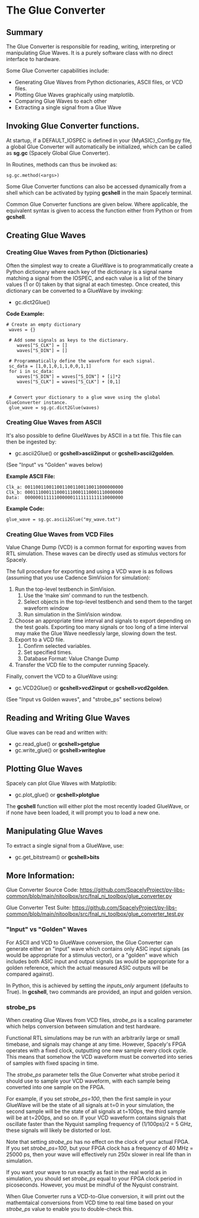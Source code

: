 # The Glue Converter

## Summary

 The Glue Converter is responsible for reading, writing, interpreting or manipulating Glue Waves. It is a purely software class with no direct interface to hardware. 
 
 Some Glue Converter capabilities include:
 - Generating Glue Waves from Python dictionaries, ASCII files, or VCD files.
 - Plotting Glue Waves graphically using matplotlib.
 - Comparing Glue Waves to each other
 - Extracting a single signal from a Glue Wave
 
 
## Invoking Glue Converter functions. 

 At startup, if a DEFAULT_IOSPEC is defined in your {MyASIC}_Config.py file, a global Glue Converter will automatically be initialized, which can be called as **sg.gc** (Spacely Global Glue Converter).
 
 In Routines, methods can thus be invoked as:
 ```
 sg.gc.method(<args>)
 ```
 
 Some Glue Converter functions can also be accessed dynamically from a shell which can be activated by typing **gcshell** in the main Spacely terminal. 
 
 Common Glue Converter functions are given below. Where applicable, the equivalent syntax is given to access the function either from Python or from **gcshell**. 
 
## Creating Glue Waves 
 
### Creating Glue Waves from Python (Dictionaries)
 
Often the simplest way to create a GlueWave is to programmatically create a Python dictionary where each key of the dictionary is a signal name matching a signal from the IOSPEC, and each value is a list of the binary values (1 or 0) taken by that signal at each timestep. Once created, this dictionary can be converted to a GlueWave by invoking:  

- gc.dict2Glue()

**Code Example:**
```
# Create an empty dictionary
 waves = {}
        
 # Add some signals as keys to the dictionary.
    waves["S_CLK"] = []
    waves["S_DIN"] = []

 # Programmatically define the waveform for each signal.
 sc_data = [1,0,1,0,1,1,0,0,1,1]
 for i in sc_data:
    waves["S_DIN"] = waves["S_DIN"] + [i]*2
    waves["S_CLK"] = waves["S_CLK"] + [0,1]
	
 
 # Convert your dictionary to a glue wave using the global GlueConverter instance.
 glue_wave = sg.gc.dict2Glue(waves)
 ```
 
 
### Creating Glue Waves from ASCII

It's also possible to define GlueWaves by ASCII in a txt file. This file can then be ingested by:

- gc.ascii2Glue() or **gcshell>ascii2input** or **gcshell>ascii2golden**. 

(See "Input" vs "Golden" waves below)

**Example ASCII File:**
```
Clk_a: 0011001100110011001100110011000000000
Clk_b: 0001110001110001110001110001110000000
Data:  0000001111110000001111111111110000000
```

**Example Code:**
```
glue_wave = sg.gc.ascii2Glue("my_wave.txt")
```

### Creating Glue Waves from VCD Files
 
Value Change Dump (VCD) is a common format for exporting waves from RTL simulation. These waves can be directly used as stimulus vectors for Spacely. 

The full procedure for exporting and using a VCD wave is as follows (assuming that you use Cadence SimVision for simulation):

1. Run the top-level testbench in SimVision.
	1. Use the ‘make sim’ command to run the testbench.
	2. Select objects in the top-level testbench and send them to the target waveform window  
	3. Run simulation in the SimVision window.
2. Choose an appropriate time interval and signals to export depending on the test goals. Exporting too many signals or too long of a time interval may make the Glue Wave needlessly large, slowing down the test.
3. Export to a VCD file.
	1. Confirm selected variables.
	2. Set specified times.
	3. Database Format: Value Change Dump
4. Transfer the VCD file to the computer running Spacely.

Finally, convert the VCD to a GlueWave using: 
 
- gc.VCD2Glue() or **gcshell>vcd2input** or **gcshell>vcd2golden**.

(See "Input vs Golden waves", and "strobe_ps" sections below)
 
## Reading and Writing Glue Waves
 
Glue waves can be read and written with:

- gc.read_glue()  or **gcshell>getglue**
- gc.write_glue() or **gcshell>writeglue**


## Plotting Glue Waves

Spacely can plot Glue Waves with Matplotlib:

- gc.plot_glue() or **gcshell>plotglue**

The **gcshell** function will either plot the most recently loaded GlueWave, or if none have been loaded, it will prompt you to load a new one. 


## Manipulating Glue Waves

To extract a single signal from a GlueWave, use:

- gc.get_bitstream() or **gcshell>bits**


## More Information:

Glue Converter Source Code: https://github.com/SpacelyProject/py-libs-common/blob/main/nitoolbox/src/fnal_ni_toolbox/glue_converter.py

Glue Converter Test Suite: https://github.com/SpacelyProject/py-libs-common/blob/main/nitoolbox/src/fnal_ni_toolbox/glue_converter_test.py


### "Input" vs "Golden" Waves

For ASCII and VCD to GlueWave conversion, the Glue Converter can generate either an "input" wave which contains only ASIC input signals (as would be appropriate for a stimulus vector), or a "golden" wave which includes both ASIC input and output signals (as would be appropriate for a golden reference, which the actual measured ASIC outputs will be compared against). 

In Python, this is achieved by setting the *inputs_only* argument (defaults to True). In **gcshell**, two commands are provided, an input and golden version. 


### strobe_ps

When creating Glue Waves from VCD files, *strobe_ps* is a scaling parameter which helps conversion between simulation and test hardware.

Functional RTL simulations may be run with an arbitrarily large or small timebase, and signals may change at any time. However, Spacely's FPGA operates with a fixed clock, outputting one new sample every clock cycle. This means that somehow the VCD waveform must be converted into series of samples with fixed spacing in time. 

The *strobe_ps* parameter tells the Glue Converter what strobe period it should use to sample your VCD waveform, with each sample being converted into one sample on the FPGA. 

For example, if you set *strobe_ps=100*, then the first sample in your GlueWave will be the state of all signals at t=0 in your simulation, the second sample will be the state of all signals at t=100ps, the third sample will be at t=200ps, and so on. If your VCD waveform contains signals that oscillate faster than the Nyquist sampling frequency of (1/100ps)/2 = 5 GHz, these signals will likely be distorted or lost. 

Note that setting *strobe_ps* has no effect on the clock of your actual FPGA. If you set *strobe_ps=100*, but your FPGA clock has a frequency of 40 MHz = 25000 ps, then your wave will effectively run 250x slower in real life than in simulation. 

If you want your wave to run exactly as fast in the real world as in simulation, you should set *strobe_ps* equal to your FPGA clock period in picoseconds. However, you must be mindful of the Nyquist constraint. 

When Glue Converter runs a VCD-to-Glue conversion, it will print out the mathemtaical conversions from VCD time to real time based on your *strobe_ps* value to enable you to double-check this.